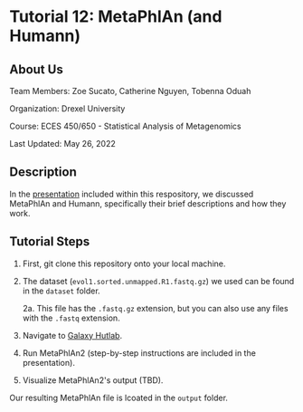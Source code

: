 # Tutorial 12: MetaPhlAn (and Humann)

## About Us

Team Members: Zoe Sucato, Catherine Nguyen, Tobenna Oduah

Organization: Drexel University

Course: ECES 450/650 - Statistical Analysis of Metagenomics

Last Updated: May 26, 2022

## Description

In the [presentation](https://docs.google.com/presentation/d/1OATd0aiiLBT8dHkw8y5ogU3HX3HEDCAFWVoMfOvPLKo/edit?usp=sharing) included within this respository, we discussed MetaPhlAn and Humann, specifically their brief descriptions and how they work.

## Tutorial Steps

1. First, git clone this repository onto your local machine.

2. The dataset (```evol1.sorted.unmapped.R1.fastq.gz```) we used can be found in the ```dataset``` folder.
    
    2a. This file has the ```.fastq.gz``` extension, but you can also use any files with the ```.fastq``` extension.

3. Navigate to [Galaxy Hutlab](https://huttenhower.sph.harvard.edu/galaxy/).

4. Run MetaPhlAn2 (step-by-step instructions are included in the presentation).

5. Visualize MetaPhlAn2's output (TBD).

Our resulting MetaPhlAn file is lcoated in the ```output``` folder.